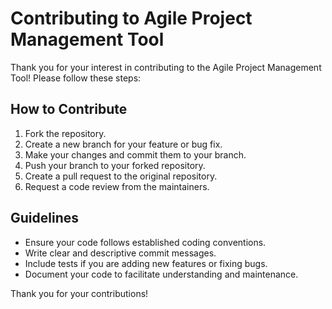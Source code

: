 # Contributing to Agile Project Management Tool

Thank you for your interest in contributing to the Agile Project Management Tool! Please follow these steps:

## How to Contribute
1. Fork the repository.
2. Create a new branch for your feature or bug fix.
3. Make your changes and commit them to your branch.
4. Push your branch to your forked repository.
5. Create a pull request to the original repository.
6. Request a code review from the maintainers.

## Guidelines
- Ensure your code follows established coding conventions.
- Write clear and descriptive commit messages.
- Include tests if you are adding new features or fixing bugs.
- Document your code to facilitate understanding and maintenance.

Thank you for your contributions!